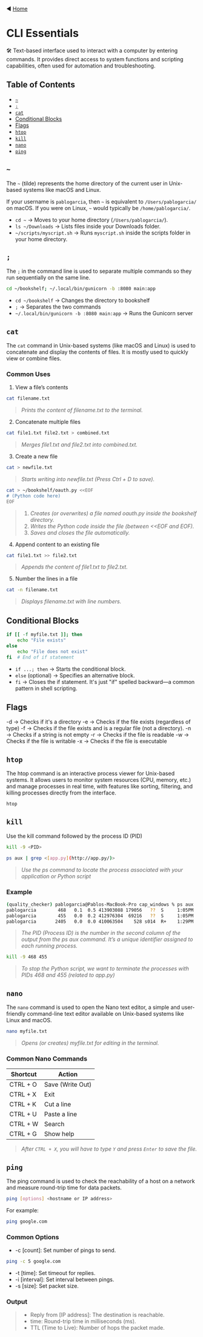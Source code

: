 ◀️ [Home](../README.md)

# **CLI Essentials**
🛠 Text-based interface used to interact with a computer by entering commands. It provides direct access to system functions and scripting capabilities, often used for automation and troubleshooting.

## Table of Contents

- [`~`](#~)
- [`;`](#;)
- [`cat`](#cat)
- [Conditional Blocks](#conditional-blocks)
- [Flags](#flags)
- [`htop`](#htop)
- [`kill`](#kill)
- [`nano`](#nano)
- [`ping`](#ping)

## `~`
The `~` (tilde) represents the home directory of the current user in Unix-based systems like macOS and Linux.

If your username is `pablogarcia`, then `~` is equivalent to `/Users/pablogarcia/` on macOS. If you were on Linux, `~` would typically be `/home/pablogarcia/`.

- `cd ~` → Moves to your home directory (`/Users/pablogarcia/`).
- `ls ~/Downloads` → Lists files inside your Downloads folder.
- `~/scripts/myscript.sh` → Runs `myscript.sh` inside the scripts folder in your home directory.

## `;`
The `;` in the command line is used to separate multiple commands so they run sequentially on the same line. 

```sh
cd ~/bookshelf; ~/.local/bin/gunicorn -b :8080 main:app
```
- `cd ~/bookshelf` → Changes the directory to bookshelf
- `;` → Separates the two commands
- `~/.local/bin/gunicorn -b :8080 main:app` → Runs the Gunicorn server

## `cat`
The `cat` command in Unix-based systems (like macOS and Linux) is used to concatenate and display the contents of files. It is mostly used to quickly view or combine files.

### Common Uses
1. View a file’s contents
```bash
cat filename.txt
```
> *Prints the content of filename.txt to the terminal.*

2. Concatenate multiple files
```bash
cat file1.txt file2.txt > combined.txt
```
> *Merges file1.txt and file2.txt into combined.txt.*

3. Create a new file
```bash
cat > newfile.txt
```
> *Starts writing into newfile.txt (Press Ctrl + D to save).*

```sh
cat > ~/bookshelf/oauth.py <<EOF
# (Python code here)
EOF
```
> 1. *Creates (or overwrites) a file named oauth.py inside the bookshelf directory.*
> 2. *Writes the Python code inside the file (between <<EOF and EOF).*
> 3. *Saves and closes the file automatically.*

4. Append content to an existing file
```bash
cat file1.txt >> file2.txt
```
> *Appends the content of file1.txt to file2.txt.*

5. Number the lines in a file
```bash
cat -n filename.txt
```
> *Displays filename.txt with line numbers.*

## Conditional Blocks

```bash
if [[ -f myfile.txt ]]; then
    echo "File exists"
else
    echo "File does not exist"
fi  # End of if statement
```

- `if ...; then` → Starts the conditional block.
- `else` (optional) → Specifies an alternative block.
- `fi` → Closes the if statement. It's just "if" spelled backward—a common pattern in shell scripting.

## Flags

-d → Checks if it's a directory
-e → Checks if the file exists (regardless of type)
-f → Checks if the file exists and is a regular file (not a directory).
-n → Checks if a string is not empty
-r → Checks if the file is readable
-w → Checks if the file is writable
-x → Checks if the file is executable

## `htop`
The htop command is an interactive process viewer for Unix-based systems. It allows users to monitor system resources (CPU, memory, etc.) and manage processes in real time, with features like sorting, filtering, and killing processes directly from the interface.
```bash
htop
```

## `kill`
Use the kill command followed by the process ID (PID) 
```bash
kill -9 <PID>
```

```bash
ps aux | grep <[app.py](http://app.py/)>
```
> *Use the ps command to locate the process associated with your application or Python script*

### Example

```bash
(quality_checker) pablogarcia@Pablos-MacBook-Pro cap_windows % ps aux | grep [app.py](http://app.py/)
pablogarcia        468   0.1  0.5 413903088 179056   ??  S     1:05PM   0:17.97 /opt/homebrew/Caskroom/miniconda/base/envs/quality_checker/bin/python [app.py](http://app.py/)
pablogarcia        455   0.0  0.2 412976304  69216   ??  S     1:05PM   0:01.41 python [app.py](http://app.py/)
pablogarcia       2405   0.0  0.0 410063504    528 s014  R+    1:29PM   0:00.00 grep [app.py](http://app.py/)
```
> *The PID (Process ID) is the number in the second column of the output from the ps aux command. It’s a unique identifier assigned to each running process.*

```bash
kill -9 468 455
```
> *To stop the Python script, we want to terminate the processes with PIDs 468 and 455 (related to app.py)*

## `nano`
The `nano` command is used to open the Nano text editor, a simple and user-friendly command-line text editor available on Unix-based systems like Linux and macOS.
```sh
nano myfile.txt
```
> *Opens (or creates) myfile.txt for editing in the terminal.*

### Common Nano Commands
| Shortcut  | Action          |
|-----------|----------------|
| CTRL + O  | Save (Write Out) |
| CTRL + X  | Exit            |
| CTRL + K  | Cut a line      |
| CTRL + U  | Paste a line    |
| CTRL + W  | Search          |
| CTRL + G  | Show help       |

> *After `CTRL + X`, you will have to type `Y` and press `Enter` to save the file.*

## `ping`
The ping command is used to check the reachability of a host on a network and measure round-trip time for data packets.
```bash
ping [options] <hostname or IP address>
```
For example:
```bash
ping google.com
```

### Common Options
- -c [count]: Set number of pings to send.
```bash
ping -c 5 google.com
```
- -t [time]: Set timeout for replies.
- -i [interval]: Set interval between pings.
- -s [size]: Set packet size.

### Output
> - Reply from [IP address]: The destination is reachable.
> - time: Round-trip time in milliseconds (ms).
> - TTL (Time to Live): Number of hops the packet made.